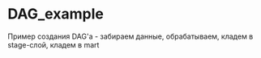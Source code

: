 # DAG_example
Пример создания DAG'a - забираем данные, обрабатываем, кладем в stage-слой, кладем в mart

